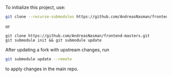 To initialize this project, use:

```sh
git clone --recurse-submodules https://github.com/AndreasNasman/frontend-masters.git
```

or

```git
git clone https://github.com/AndreasNasman/frontend-masters.git
git submodule init && git submodule update
```

After updating a fork with upstream changes, run

```sh
git submodule update --remote
```

to apply changes in the main repo.

